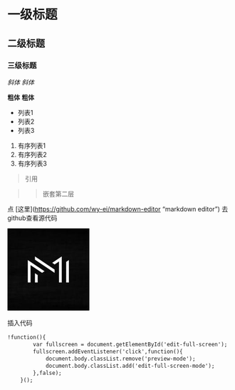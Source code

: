 # 一级标题
## 二级标题
### 三级标题

*斜体* 
_斜体_

**粗体**
__粗体__



* 列表1
* 列表2
* 列表3


1. 有序列表1
1. 有序列表2
1. 有序列表3

> 引用

>> 嵌套第二层

点 [这里](https://github.com/wy-ei/markdown-editor “markdown editor”)  去github查看源代码

![markdown](src/md.jpg)

插入代码

```
!function(){
		var fullscreen = document.getElementById('edit-full-screen');
		fullscreen.addEventListener('click',function(){
			document.body.classList.remove('preview-mode');
			document.body.classList.add('edit-full-screen-mode');
		},false);
	}();

```

